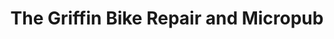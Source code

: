 ---
title: "The Griffin Bike Repair and Micropub"
url: /monmouth/the-griffin-bike-repair-and-micropub/
shop: Allgemein
---